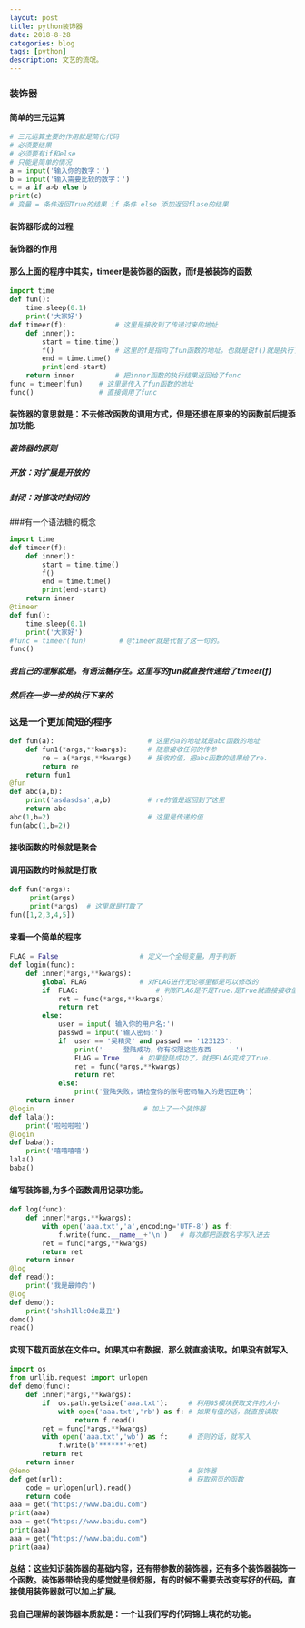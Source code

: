 ```yaml
---
layout: post
title: python装饰器
date: 2018-8-28
categories: blog
tags: [python]
description: 文艺的流氓。
---
```

### 装饰器
#### 简单的三元运算
```python
# 三元运算主要的作用就是简化代码
# 必须要结果
# 必须要有if和else
# 只能是简单的情况
a = input('输入你的数字：')
b = input('输入需要比较的数字：')
c = a if a>b else b
print(c)
# 变量 = 条件返回True的结果 if 条件 else 添加返回flase的结果
```
#### 装饰器形成的过程
#### 装饰器的作用
#### 那么上面的程序中其实，timeer是装饰器的函数，而f是被装饰的函数
```python
import time
def fun():
    time.sleep(0.1)
    print('大家好')
def timeer(f):            # 这里是接收到了传递过来的地址
    def inner():
        start = time.time()
        f()               # 这里的f是指向了fun函数的地址。也就是说f()就是执行了fun函数
        end = time.time()
        print(end-start)
    return inner          # 把inner函数的执行结果返回给了func
func = timeer(fun)    # 这里是传入了fun函数的地址
func()                # 直接调用了func
```
#### 装饰器的意思就是：不去修改函数的调用方式，但是还想在原来的的函数前后提添加功能.
##### 装饰器的原则
##### 开放：对扩展是开放的
##### 封闭：对修改时封闭的
###有一个语法糖的概念
```python
import time
def timeer(f):
    def inner():
        start = time.time()
        f()
        end = time.time()
        print(end-start)
    return inner
@timeer
def fun():
    time.sleep(0.1)
    print('大家好')
#func = timeer(fun)        # @timeer就是代替了这一句的。
func()
```
##### 我自己的理解就是。有语法糖存在。这里写的fun就直接传递给了timeer(f)
##### 然后在一步一步的执行下来的
### 这是一个更加简短的程序
```python
def fun(a):                       # 这里的a的地址就是abc函数的地址
    def fun1(*args,**kwargs):     # 随意接收任何的传参
        re = a(*args,**kwargs)    # 接收的值，把abc函数的结果给了re.
        return re
    return fun1
@fun
def abc(a,b):
    print('asdasdsa',a,b)         # re的值是返回到了这里
    return abc
abc(1,b=2)                        # 这里是传递的值
fun(abc(1,b=2))
```
#### 接收函数的时候就是聚合
#### 调用函数的时候就是打散
```python
def fun(*args):
     print(args)
     print(*args)  # 这里就是打散了
fun([1,2,3,4,5])
```
#### 来看一个简单的程序
```python
FLAG = False                    # 定义一个全局变量，用于判断
def login(func):
    def inner(*args,**kwargs):
        global FLAG             # 对FLAG进行无论哪里都是可以修改的
        if  FLAG:               	# 判断FLAG是不是True.是True就直接接收值
            ret = func(*args,**kwargs)
            return ret
        else:
            user = input('输入你的用户名:')
            passwd = input('输入密码:')
            if  user == '吴精灵' and passwd == '123123':
                print('-----登陆成功，你有权限这些东西------')
                FLAG = True     # 如果登陆成功了，就把FLAG变成了True.
                ret = func(*args,**kwargs)
                return ret
            else:
                print('登陆失败，请检查你的账号密码输入的是否正确')
    return inner
@login                           # 加上了一个装饰器
def lala():
    print('啦啦啦啦')
@login
def baba():
    print('嘻嘻嘻嘻')
lala()
baba()
```
#### 编写装饰器,为多个函数调用记录功能。
```python
def log(func):
    def inner(*args,**kwargs):
        with open('aaa.txt','a',encoding='UTF-8') as f:
            f.write(func.__name__+'\n')   # 每次都把函数名字写入进去
        ret = func(*args,**kwargs)
        return ret
    return inner
@log
def read():
    print('我是最帅的')
@log
def demo():
    print('shsh1llc0de最丑')
demo()
read()
```
#### 实现下载页面放在文件中。如果其中有数据，那么就直接读取。如果没有就写入
```python
import os
from urllib.request import urlopen
def demo(func):
    def inner(*args,**kwargs):
        if  os.path.getsize('aaa.txt'):     # 利用OS模块获取文件的大小
            with open('aaa.txt','rb') as f: # 如果有值的话，就直接读取
                return f.read()
        ret = func(*args,**kwargs)
        with open('aaa.txt','wb') as f:     # 否则的话，就写入
            f.write(b'******'+ret)
        return ret
    return inner
@demo                                       # 装饰器
def get(url):                               # 获取网页的函数
    code = urlopen(url).read()
    return code
aaa = get("https://www.baidu.com")
print(aaa)
aaa = get("https://www.baidu.com")
print(aaa)
aaa = get("https://www.baidu.com")
print(aaa)
```
#### 总结：这些知识装饰器的基础内容，还有带参数的装饰器，还有多个装饰器装饰一个函数。装饰器带给我的感觉就是很舒服，有的时候不需要去改变写好的代码，直接使用装饰器就可以加上扩展。
#### 我自己理解的装饰器本质就是：一个让我们写的代码锦上填花的功能。